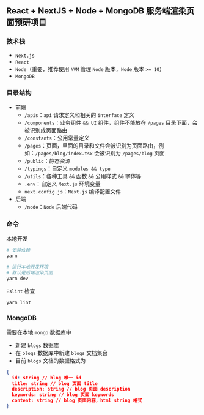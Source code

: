 ## React + NextJS + Node + MongoDB 服务端渲染页面预研项目

### 技术栈

- `Next.js`
- `React`
- `Node`（重要，推荐使用 `NVM` 管理 `Node` 版本，`Node` 版本 `>= 10`）
- `MongoDB`

### 目录结构

- 前端
  - `/apis`：`api` 请求定义和相关的 `interface` 定义
  - `/components`：业务组件 `&& UI` 组件，组件不能放在 `/pages` 目录下面，会被识别成页面路由
  - `/constants`：公用常量定义
  - `/pages`：页面，里面的目录和文件会被识别为页面路由，例如：`/pages/blog/index.tsx` 会被识别为 `/pages/blog` 页面
  - `/public`：静态资源
  - `/typings`：自定义 `modules && type`
  - `/utils`：各种工具 `&&` 函数 `&&` 公用样式 `&&` 字体等
  - `.env`：自定义 `Next.js` 环境变量
  - `next.config.js`：`Next.js` 编译配置文件
- 后端
  - `/node`：`Node` 后端代码

### 命令

本地开发

```bash
# 安装依赖
yarn

# 运行本地开发环境
# 默认是后端渲染页面
yarn dev
```

`Eslint` 检查

```bash
yarn lint
```

### MongoDB

需要在本地 `mongo` 数据库中

- 新建 `blogs` 数据库
- 在 `blogs` 数据库中新建 `blogs` 文档集合
- 目前 `blogs` 文档的数据格式为

```json
{
  id: string // blog 唯一 id
  title: string // blog 页面 title
  description: string // blog 页面 description
  keywords: string // blog 页面 keywords
  content: string // blog 页面内容，html string 格式
}
```

